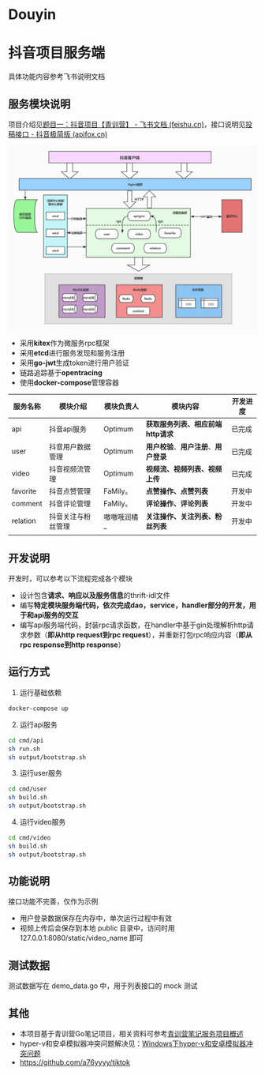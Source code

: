 # Douyin

# 抖音项目服务端

具体功能内容参考飞书说明文档

## 服务模块说明

项目介绍见[题目一：抖音项目【青训营】 - 飞书文档 (feishu.cn)](https://bytedance.feishu.cn/docx/doxcnbgkMy2J0Y3E6ihqrvtHXPg)，接口说明见[投稿接口 - 抖音极简版 (apifox.cn)](https://www.apifox.cn/apidoc/shared-8cc50618-0da6-4d5e-a398-76f3b8f766c5/api-18875092)

![img](./img/framework.jpg)

* 采用**kitex**作为微服务rpc框架
* 采用**etcd**进行服务发现和服务注册
* 采用**go-jwt**生成token进行用户验证
* 链路追踪基于**opentracing**
* 使用**docker-compose**管理容器

| 服务名称 | 模块介绍                | 模块负责人  | 模块内容                                 | 开发进度 |
| -------- | ---------------------- | ----------- | ---------------------------------------- | -------- |
| api      | 抖音api服务            | Optimum     | **获取服务列表、相应前端http请求**       | 已完成   |
| user     | 抖音用户数据管理         | Optimum     | **用户校验**、**用户注册**、**用户登录** | 已完成   |
| video    | 抖音视频流管理          | Optimum     | **视频流、视频列表、视频上传**           | 已完成   |
| favorite | 抖音点赞管理            | FaMily。    | **点赞操作、点赞列表**                   | 开发中   |
| comment  | 抖音评论管理            | FaMily。    | **评论操作、评论列表**                   | 开发中   |
| relation | 抖音关注与粉丝管理      | 嗷嗷哦润橘_ | **关注操作、关注列表、粉丝列表**         | 开发中   |
|          |                        |             |                                          |          |

## 开发说明

开发时，可以参考以下流程完成各个模块

* 设计包含**请求、响应以及服务信息**的thrift-idl文件
* 编写**特定模块服务端代码，依次完成dao，service，handler部分的开发，用于和api服务的交互**
* 编写api服务端代码，封装rpc请求函数，在handler中基于gin处理解析http请求参数（**即从http request到rpc request**），并重新打包rpc响应内容（**即从rpc response到http response**）


## 运行方式

1. 运行基础依赖

```bash
docker-compose up
```

2. 运行api服务

```bash
cd cmd/api
sh run.sh
sh output/bootstrap.sh
```

3. 运行user服务

```bash
cd cmd/user
sh build.sh
sh output/bootstrap.sh
```

4. 运行video服务

```bash
cd cmd/video
sh build.sh
sh output/bootstrap.sh
```



## 功能说明

接口功能不完善，仅作为示例

* 用户登录数据保存在内存中，单次运行过程中有效
* 视频上传后会保存到本地 public 目录中，访问时用 127.0.0.1:8080/static/video_name 即可

## 测试数据

测试数据写在 demo_data.go 中，用于列表接口的 mock 测试

## 其他
* 本项目基于青训营Go笔记项目，相关资料可参考[青训营笔记服务项目概述](https://juejin.cn/post/7095977466094682148#heading-31)
* hyper-v和安卓模拟器冲突问题解决见：[Windows下hyper-v和安卓模拟器冲突问题](https://blog.csdn.net/weixin_42474261/article/details/125396451?spm=1001.2014.3001.5501)
* https://github.com/a76yyyy/tiktok

